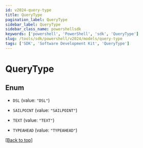 ```yaml
---
id: v2024-query-type
title: QueryType
pagination_label: QueryType
sidebar_label: QueryType
sidebar_class_name: powershellsdk
keywords: ['powershell', 'PowerShell', 'sdk', 'QueryType'] 
slug: /tools/sdk/powershell/v2024/models/query-type
tags: ['SDK', 'Software Development Kit', 'QueryType']
---
```



# QueryType

## Enum


* `DSL` (value: `"DSL"`)

* `SAILPOINT` (value: `"SAILPOINT"`)

* `TEXT` (value: `"TEXT"`)

* `TYPEAHEAD` (value: `"TYPEAHEAD"`)


[[Back to top]](#) 

